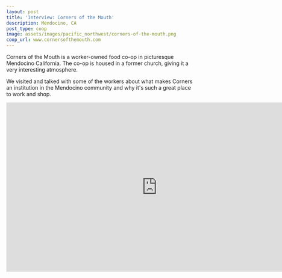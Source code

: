 ```yaml
---
layout: post
title: 'Interview: Corners of the Mouth'
description: Mendocino, CA
post_type: coop
image: assets/images/pacific_northwest/corners-of-the-mouth.png
coop_url: www.cornersofthemouth.com
---
```


Corners of the Mouth is a worker-owned food co-op in picturesque Mendocino California.  The co-op is housed in a former church, giving it a very interesting atmosphere.

We visited and talked with some of the workers about what makes Corners an institution in the Mendocino community and why it's such a great place to work and shop.

<div class="iframe-wrapper">
<iframe width="800" height="450" src="https://www.youtube.com/embed/zBjQfAgq7Ic" title="YouTube video player" frameborder="0" allow="accelerometer; autoplay; clipboard-write; encrypted-media; gyroscope; picture-in-picture" allowfullscreen></iframe>
</div>